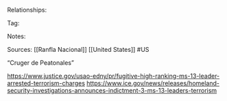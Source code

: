 
Relationships:

Tag:

Notes:

Sources:
[[Ranfla Nacional]]
[[United States]]
#US 

“Cruger de Peatonales”

https://www.justice.gov/usao-edny/pr/fugitive-high-ranking-ms-13-leader-arrested-terrorism-charges
https://www.ice.gov/news/releases/homeland-security-investigations-announces-indictment-3-ms-13-leaders-terrorism